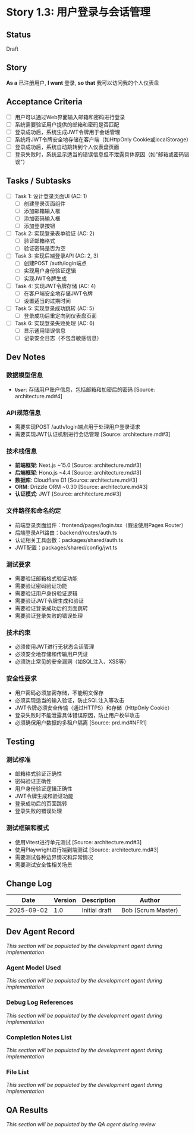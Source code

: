 # Story 1.3: 用户登录与会话管理

## Status
Draft

## Story
**As a** 已注册用户,
**I want** 登录,
**so that** 我可以访问我的个人仪表盘

## Acceptance Criteria
- [ ] 用户可以通过Web界面输入邮箱和密码进行登录
- [ ] 系统需要验证用户提供的邮箱和密码是否匹配
- [ ] 登录成功后，系统生成JWT令牌用于会话管理
- [ ] 系统将JWT令牌安全地存储在客户端（如HttpOnly Cookie或localStorage）
- [ ] 登录成功后，系统自动跳转到个人仪表盘页面
- [ ] 登录失败时，系统显示适当的错误信息但不泄露具体原因（如"邮箱或密码错误"）

## Tasks / Subtasks
- [ ] Task 1: 设计登录页面UI (AC: 1)
  - [ ] 创建登录页面组件
  - [ ] 添加邮箱输入框
  - [ ] 添加密码输入框
  - [ ] 添加登录按钮
- [ ] Task 2: 实现登录表单验证 (AC: 2)
  - [ ] 验证邮箱格式
  - [ ] 验证密码是否为空
- [ ] Task 3: 实现后端登录API (AC: 2, 3)
  - [ ] 创建POST /auth/login端点
  - [ ] 实现用户身份验证逻辑
  - [ ] 实现JWT令牌生成
- [ ] Task 4: 实现JWT令牌存储 (AC: 4)
  - [ ] 在客户端安全地存储JWT令牌
  - [ ] 设置适当的过期时间
- [ ] Task 5: 实现登录成功跳转 (AC: 5)
  - [ ] 登录成功后重定向到仪表盘页面
- [ ] Task 6: 实现登录失败处理 (AC: 6)
  - [ ] 显示通用错误信息
  - [ ] 记录安全日志（不包含敏感信息）

## Dev Notes

### 数据模型信息
- **`User`**: 存储用户账户信息，包括邮箱和加密后的密码 [Source: architecture.md#4]

### API规范信息
- 需要实现POST /auth/login端点用于处理用户登录请求
- 需要实现JWT认证机制进行会话管理 [Source: architecture.md#3]

### 技术栈信息
- **前端框架**: Next.js ~15.0 [Source: architecture.md#3]
- **后端框架**: Hono.js ~4.4 [Source: architecture.md#3]
- **数据库**: Cloudflare D1 [Source: architecture.md#3]
- **ORM**: Drizzle ORM ~0.30 [Source: architecture.md#3]
- **认证模式**: JWT [Source: architecture.md#3]

### 文件路径和命名约定
- 前端登录页面组件：frontend/pages/login.tsx（假设使用Pages Router）
- 后端登录API路由：backend/routes/auth.ts
- 认证相关工具函数：packages/shared/auth.ts
- JWT配置：packages/shared/config/jwt.ts

### 测试要求
- 需要验证邮箱格式验证功能
- 需要验证密码验证功能
- 需要验证用户身份验证逻辑
- 需要验证JWT令牌生成和验证
- 需要验证登录成功后的页面跳转
- 需要验证登录失败的错误处理

### 技术约束
- 必须使用JWT进行无状态会话管理
- 必须安全地存储和传输用户凭证
- 必须防止常见的安全漏洞（如SQL注入、XSS等）

### 安全性要求
- 用户密码必须加密存储，不能明文保存
- 必须实现适当的输入验证，防止SQL注入等攻击
- JWT令牌必须安全传输（通过HTTPS）和存储（HttpOnly Cookie）
- 登录失败时不能泄露具体错误原因，防止用户枚举攻击
- 必须确保用户数据的多租户隔离 [Source: prd.md#NFR1]

## Testing

### 测试标准
- 邮箱格式验证正确性
- 密码验证正确性
- 用户身份验证逻辑正确性
- JWT令牌生成和验证功能
- 登录成功后的页面跳转
- 登录失败的错误处理

### 测试框架和模式
- 使用Vitest进行单元测试 [Source: architecture.md#3]
- 使用Playwright进行端到端测试 [Source: architecture.md#3]
- 需要测试各种边界情况和异常情况
- 需要测试安全性相关场景

## Change Log
| Date | Version | Description | Author |
| ---- | ------- | ----------- | ------ |
| 2025-09-02 | 1.0 | Initial draft | Bob (Scrum Master) |

## Dev Agent Record
_This section will be populated by the development agent during implementation_

### Agent Model Used
_This section will be populated by the development agent during implementation_

### Debug Log References
_This section will be populated by the development agent during implementation_

### Completion Notes List
_This section will be populated by the development agent during implementation_

### File List
_This section will be populated by the development agent during implementation_

## QA Results
_This section will be populated by the QA agent during review_